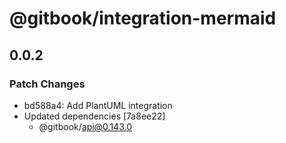 # @gitbook/integration-mermaid

## 0.0.2

### Patch Changes

- bd588a4: Add PlantUML integration
- Updated dependencies [7a8ee22]
    - @gitbook/api@0.143.0
